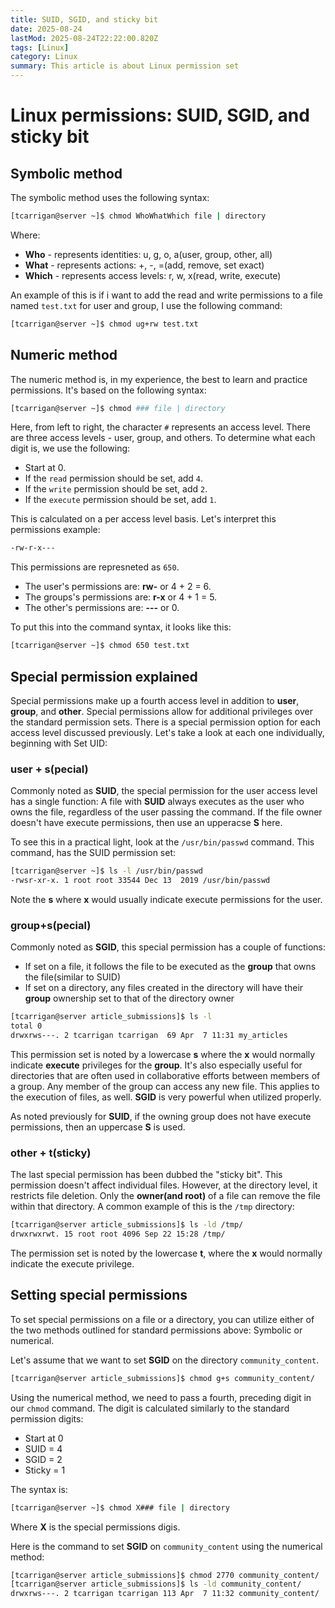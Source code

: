 ```yaml
---
title: SUID, SGID, and sticky bit
date: 2025-08-24
lastMod: 2025-08-24T22:22:00.820Z
tags: [Linux]
category: Linux
summary: This article is about Linux permission set
---
```


# Linux permissions: SUID, SGID, and sticky bit

## Symbolic method

The symbolic method uses the following syntax:

```bash
[tcarrigan@server ~]$ chmod WhoWhatWhich file | directory
```

Where:

- **Who** - represents identities: u, g, o, a(user, group, other, all)
- **What** - represents actions: +, -, =(add, remove, set exact)
- **Which** - represents access levels: r, w, x(read, write, execute)

An example of this is if i want to add the read and write permissions to a file named `test.txt` for user and group, I use the following command:

```bash
[tcarrigan@server ~]$ chmod ug+rw test.txt
```

## Numeric method

The numeric method is, in my experience, the best to learn and practice permissions. It's based on the following syntax:

```bash
[tcarrigan@server ~]$ chmod ### file | directory
```

Here, from left to right, the character `#` represents an access level. There are three access levels - user, group, and others. To determine what each digit is, we use the following:

- Start at 0.
- If the `read` permission should be set, add `4`.
- If the `write` permission should be set, add `2`.
- If the `execute` permission should be set, add `1`.

This is calculated on a per access level basis. Let's interpret this permissions example:

```bash
-rw-r-x---
```

This permissions are represneted as `650`.

- The user's permissions are: **rw-** or 4 + 2 = 6.
- The groups's permissions are: **r-x** or 4 + 1 = 5.
- The other's permissions are: **---** or 0.

To put this into the command syntax, it looks like this:

```bash
[tcarrigan@server ~]$ chmod 650 test.txt
```

## Special permission explained

Special permissions make up a fourth access level in addition to **user**, **group**, and **other**. Special permissions allow for additional privileges over the standard permission sets. There is a special permission option for each access level discussed previously. Let's take a look at each one individually, beginning with Set UID:

### user + s(pecial)

Commonly noted as **SUID**, the special permission for the user access level has a single function: A file with **SUID** always executes as the user who owns the file, regardless of the user passing the command. If the file owner doesn't have execute permissions, then use an upperacse **S** here.

To see this in a practical light, look at the `/usr/bin/passwd` command. This command, has the SUID permission set:

```bash
[tcarrigan@server ~]$ ls -l /usr/bin/passwd 
-rwsr-xr-x. 1 root root 33544 Dec 13  2019 /usr/bin/passwd
```

Note the **s** where **x** would usually indicate execute permissions for the user.

### group+s(pecial)

Commonly noted as **SGID**, this special permission has a couple of functions:

- If set on a file, it follows the file to be executed as the **group** that owns the file(similar to SUID)
- If set on a directory, any files created in the directory will have their **group** ownership set to that of the directory owner

```bash
[tcarrigan@server article_submissions]$ ls -l 
total 0
drwxrws---. 2 tcarrigan tcarrigan  69 Apr  7 11:31 my_articles
```

This permission set is noted by a lowercase **s** where the **x** would normally indicate **execute** privileges for the **group**. It's also especially useful for directories that are often used in collaborative efforts between members of a group. Any member of the group can access any new file. This applies to the execution of files, as well. **SGID** is very powerful when utilized properly.

As noted previously for **SUID**, if the owning group does not have execute permissions, then an uppercase **S** is used.

### other + t(sticky)

The last special permission has been dubbed the "sticky bit". This permission doesn't affect individual files. However, at the directory level, it restricts file deletion. Only the **owner(and root)** of a file can remove the file within that directory. A common example of this is the `/tmp` directory:

```bash
[tcarrigan@server article_submissions]$ ls -ld /tmp/
drwxrwxrwt. 15 root root 4096 Sep 22 15:28 /tmp/
```

The permission set is noted by the lowercase **t**, where the **x** would normally indicate the execute privilege.

## Setting special permissions

To set special permissions on a file or a directory, you can utilize either of the two methods outlined for standard permissions above: Symbolic or numerical.

Let's assume that we want to set **SGID** on the directory `community_content`.

```bash
[tcarrigan@server article_submissions]$ chmod g+s community_content/
```

Using the numerical method, we need to pass a fourth, preceding digit in our `chmod` command. The digit is calculated similarly to the standard permission digits:

- Start at 0
- SUID = 4
- SGID = 2
- Sticky = 1

The syntax is:

```bash
[tcarrigan@server ~]$ chmod X### file | directory
```

Where **X** is the special permissions digis.

Here is the command to set **SGID** on `community_content` using the numerical method:

```bash
[tcarrigan@server article_submissions]$ chmod 2770 community_content/
[tcarrigan@server article_submissions]$ ls -ld community_content/
drwxrws---. 2 tcarrigan tcarrigan 113 Apr  7 11:32 community_content/
```

